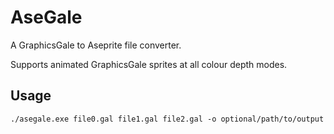 # AseGale
A GraphicsGale to Aseprite file converter.

Supports animated GraphicsGale sprites at all colour depth modes.

## Usage

`./asegale.exe file0.gal file1.gal file2.gal -o optional/path/to/output`
